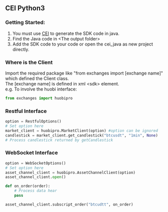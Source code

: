 ## CEI Python3

### Getting Started:
1. You must use [CEI](https://github.com/macomfan/cei) to generate the SDK code in java.  
2. Find the Java code in \<The output folder>
3. Add the SDK code to your code or open the cei_java as new project directly.

### Where is the Client
Import the required package like "from exchanges import \[exchange name]" which defined the Client class.  
The \[exchange name] is defined in xml \<sdk> element.  
e.g. To involve the huobi interface:
```python
from exchanges import huobipro
```

### Restful Interface
```python
option = RestfulOptions()
# Set option here
market_client = huobipro.MarketClient(option) #option can be ignored
candlestick = market_client.get_candlestick("btcusdt", "1min", None)
# Process candlestick returned by getCandlestick
```

### WebSocket Interface
```python
option = WebSocketOptions()
# Set option here
asset_channel_client = huobipro.AssetChannelClient(option)
asset_channel_client.open()

def on_order(order):
    # Process data hear
    pass

asset_channel_client.subscript_order("btcudtt", on_order)
```